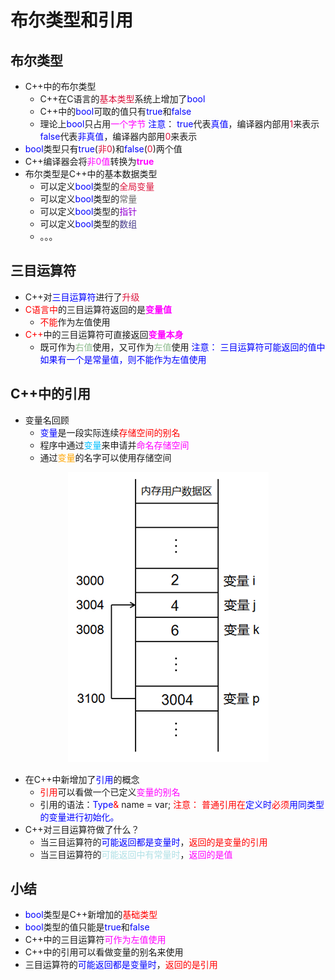 # 布尔类型和引用
## 布尔类型
- C++中的布尔类型
  - C++在C语言的<font color=Crimson>基本类型</font>系统上增加了<font color=blue>bool</font>
  - C++中的<font color=blue>bool</font>可取的值只有<font color=blue>true</font>和<font color=blue>false</font>
  - 理论上<font color=blue>bool</font>只占用<font color=Fuchsia>一个字节</font>
  <font color=blue>注意</font>：
  <font color=blue>true</font>代表<font color=blue>真值</font>，编译器内部用<font color=Crimson>1</font>来表示
  <font color=blue>false</font>代表<font color=blue>非真值</font>，编译器内部用<font color=Crimson>0</font>来表示 
- <font color=blue>bool</font>类型只有<font color=blue>true</font>(<font color=Crimson>非0</font>)和<font color=blue>false</font>(<font color=Crimson>0</font>)两个值
- C++编译器会将<font color=Fuchsia>非0值</font>转换为<strong style="color: Fuchsia;">true</strong>
- 布尔类型是C++中的基本数据类型
  - 可以定义<font color=blue>bool</font>类型的<font color=Crimson>全局变量</font>
  - 可以定义<font color=blue>bool</font>类型的<font color=DimGray>常量</font>
  - 可以定义<font color=blue>bool</font>类型的<font color=DarkViolet>指针</font>
  - 可以定义<font color=blue>bool</font>类型的<font color=DarkSlateBlue>数组</font>
  - 。。。

## 三目运算符
- C++对<font color=blue>三目运算符</font>进行了<font color=Crimson>升级</font>
- <font color=red>C语言中</font>的三目运算符返回的是<strong style="color: Fuchsia;">变量值</strong>
  - <font color=red>不能</font>作为左值使用
- <font color=red>C++</font>中的三目运算符可直接返回<strong style="color: Fuchsia;">变量本身</strong>
  - 既可作为<font color=DarkSeaGreen>右值</font>使用，又可作为<font color=DarkSeaGreen>左值</font>使用
  <font color=blue>注意：
  三目运算符可能返回的值中如果有一个是常量值，则不能作为左值使用
  </font>

## C++中的引用
- 变量名回顾
  - <font color=blue>变量</font>是一段实际连续<font color=red>存储空间的别名</font>
  - 程序中通过<font color=DeepSkyBlue>变量</font>来申请并<font color=Fuchsia>命名存储空间</font>
  - 通过<font color=Orange>变量</font>的名字可以使用存储空间
<div align=center>
<img src="image.png"/> 
</div>

- 在C++中新增加了<font color=blue>引用</font>的概念
  - <font color=red>引用</font>可以看做一个已定义<font color=Fuchsia>变量的别名</font>
  - 引用的语法：<font color=blue>Type</font><font color=red>&</font> name = var;
  <font color=red>注意：
  普通引用在<font color=blue>定义时</font>必须<font color=blue>用同类型的变量进行初始化。</font>
  </font>
- C++对三目运算符做了什么？
  - 当三目运算符的<font color=blue>可能返回都是变量时</font>，<font color=red>返回的是变量的引用</font>
  - 当三目运算符的<font color=PowderBlue>可能返回中有常量时</font>，<font color=Fuchsia>返回的是值</font>

## 小结
- <font color=blue>bool</font>类型是C++新增加的<font color=red>基础类型</font>
- <font color=blue>bool</font>类型的值只能是<font color=blue>true</font>和<font color=blue>false</font> 
- C++中的三目运算符<font color=Fuchsia>可作为左值使用</font>
- C++中的引用可以看做变量的别名来使用
- 三目运算符的<font color=blue>可能返回都是变量时</font>，<font color=red>返回的是引用</font> 

